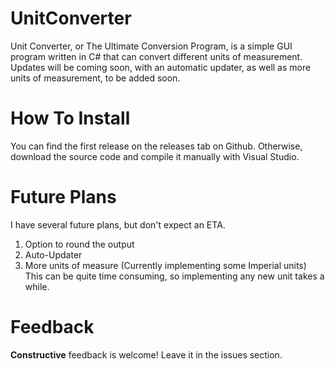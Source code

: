 # UnitConverter
Unit Converter, or The Ultimate Conversion Program, is a simple GUI program written in C# that can convert different units of
measurement. Updates will be coming soon, with an automatic updater, as well as more units of measurement, to be added soon.

# How To Install
You can find the first release on the releases tab on Github. Otherwise, download the source code and compile it manually with
Visual Studio.

# Future Plans
I have several future plans, but don't expect an ETA.
1. Option to round the output
2. Auto-Updater
3. More units of measure (Currently implementing some Imperial units)
This can be quite time consuming, so implementing any new unit takes a while.

# Feedback
**Constructive** feedback is welcome! Leave it in the issues section.
